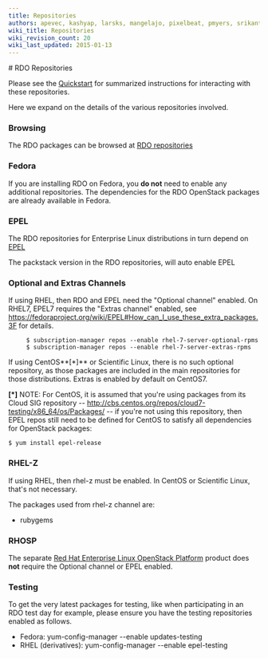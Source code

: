 ```yaml
---
title: Repositories
authors: apevec, kashyap, larsks, mangelajo, pixelbeat, pmyers, srikanth1239, strider
wiki_title: Repositories
wiki_revision_count: 20
wiki_last_updated: 2015-01-13
---
```


<div class="row">
<div class="offset1 span10">
# RDO Repositories

Please see the [Quickstart](Quickstart) for summarized instructions for interacting with these repositories.

Here we expand on the details of the various repositories involved.

### Browsing

The RDO packages can be browsed at [RDO repositories](http://rdo.fedorapeople.org/openstack/)

### Fedora

If you are installing RDO on Fedora, you **do not** need to enable any additional repositories. The dependencies for the RDO OpenStack packages are already available in Fedora.

### EPEL

The RDO repositories for Enterprise Linux distributions in turn depend on [EPEL](http://fedoraproject.org/wiki/EPEL)

The packstack version in the RDO repositories, will auto enable EPEL

### Optional and Extras Channels

If using RHEL, then RDO and EPEL need the "Optional channel" enabled. On RHEL7, EPEL7 requires the "Extras channel" enabled, see <https://fedoraproject.org/wiki/EPEL#How_can_I_use_these_extra_packages.3F> for details.

         $ subscription-manager repos --enable rhel-7-server-optional-rpms
         $ subscription-manager repos --enable rhel-7-server-extras-rpms

If using CentOS**[\*]** or Scientific Linux, there is no such optional repository, as those packages are included in the main repositories for those distributions. Extras is enabled by default on CentOS7.

**[\*]** NOTE: For CentOS, it is assumed that you're using packages from its Cloud SIG repository -- <http://cbs.centos.org/repos/cloud7-testing/x86_64/os/Packages/> -- if you're not using this repository, then EPEL repos still need to be defined for CentOS to satisfy all dependencies for OpenStack packages:

    $ yum install epel-release

### RHEL-Z

If using RHEL, then rhel-z must be enabled. In CentOS or Scientific Linux, that's not necessary.

The packages used from rhel-z channel are:

*   rubygems

### RHOSP

The separate [Red Hat Enterprise Linux OpenStack Platform](http://redhat.com/openstack) product does **not** require the Optional channel or EPEL enabled.

### Testing

To get the very latest packages for testing, like when participating in an RDO test day for example, please ensure you have the testing repositories enabled as follows.

*   Fedora: yum-config-manager --enable updates-testing
*   RHEL (derivatives): yum-config-manager --enable epel-testing

</div>
</div>
